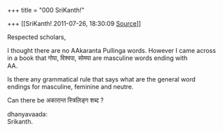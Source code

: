 +++
title = "000 SriKanth!"

+++
[[SriKanth!	2011-07-26, 18:30:09 [Source](https://groups.google.com/g/samskrita/c/zHRxpySNgas)]]



Respected scholars,

I thought there are no AAkaranta Pullinga words. However I came across  
in a book that गोपा, विश्वपा, सोमपा are masculine words ending with  
AA.

Is there any grammatical rule that says what are the general word  
endings for masculine, feminine and neutre.

Can there be अकारान्त स्त्रिलिङ्ग शब्द ?

dhanyavaada:  
Srikanth.

